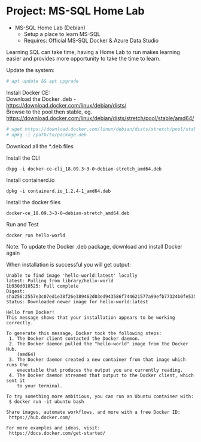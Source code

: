 # Project: MS-SQL Home Lab  
* MS-SQL Home Lab (Debian)
  * Setup a place to learn MS-SQL
  * Requires: Official MS-SQL Docker & Azure Data Studio  

Learning SQL can take time, having a Home Lab to run makes learning easier and provides more opportunity to take the time to learn.  
  
Update the system:  
```bash
# apt update && apt upgrade
```  
Install Docker CE:  
Download the Docker .deb - https://download.docker.com/linux/debian/dists/  
Browse to the pool then stable, eg. https://download.docker.com/linux/debian/dists/stretch/pool/stable/amd64/
```bash
# wget https://download.docker.com/linux/debian/dists/stretch/pool/stable/amd64/docker-ce-cli_18.09.3~3-0~debian-stretch_amd64.deb
# dpkg -i /path/to/package.deb
```  
Download all the \*.deb files  

Install the CLI  
```
dkpg -i docker-ce-cli_18.09.3~3-0~debian-stretch_amd64.deb
```  
Install containerd.io  
```
dpkg -i containerd.io_1.2.4-1_amd64.deb  
```

Install the docker files  
```
docker-ce_18.09.3~3-0~debian-stretch_amd64.deb  
```  

Run and Test  
```
docker run hello-world  
```

Note: To update the Docker .deb package, download and install Docker again  
  
When installation is successful you will get output:  

```
Unable to find image 'hello-world:latest' locally
latest: Pulling from library/hello-world
1b930d010525: Pull complete 
Digest: sha256:2557e3c07ed1e38f26e389462d03ed943586f744621577a99efb77324b0fe535
Status: Downloaded newer image for hello-world:latest

Hello from Docker!
This message shows that your installation appears to be working correctly.

To generate this message, Docker took the following steps:
 1. The Docker client contacted the Docker daemon.
 2. The Docker daemon pulled the "hello-world" image from the Docker Hub.
    (amd64)
 3. The Docker daemon created a new container from that image which runs the
    executable that produces the output you are currently reading.
 4. The Docker daemon streamed that output to the Docker client, which sent it
    to your terminal.

To try something more ambitious, you can run an Ubuntu container with:
 $ docker run -it ubuntu bash

Share images, automate workflows, and more with a free Docker ID:
 https://hub.docker.com/

For more examples and ideas, visit:
 https://docs.docker.com/get-started/
 ```

